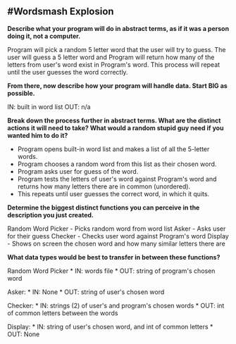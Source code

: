 #Wordsmash Explosion
---

**Describe what your program will do in abstract terms, as if it was a person doing it, not a computer.**

Program will pick a random 5 letter word that the user will try to guess. The user will guess a 5 letter word and Program will return how many of the letters from user's word exist in Program's word. This process will repeat until the user guesses the word correctly.

**From there, now describe how your program will handle data. Start BIG as possible.**

IN: built in word list
OUT: n/a

**Break down the process further in abstract terms. What are the distinct actions it will need to take? What would a random stupid guy need if you wanted him to do it?**

- Program opens built-in word list and makes a list of all the 5-letter words.
- Program chooses a random word from this list as their chosen word.
- Program asks user for guess of the word.
- Program tests the letters of user's word against Program's word and returns how many letters there are in common (unordered).
- This repeats until user guesses the correct word, in which it quits.

**Determine the biggest distinct functions you can perceive in the description you just created.**

Random Word Picker - Picks random word from word list
Asker - Asks user for their guess
Checker - Checks user word against Program's word
Display - Shows on screen the chosen word and how many similar letters there are

**What data types would be best to transfer in between these functions?**

Random Word Picker
	* IN: words file
	* OUT: string of program's chosen word

Asker:
	* IN: None
	* OUT: string of user's chosen word

Checker:
	* IN: strings (2) of user's and program's chosen words
	* OUT: int of common letters between the words

Display:
	* IN: string of user's chosen word, and int of common letters
	* OUT: None

